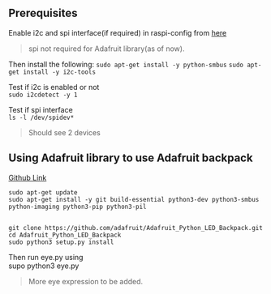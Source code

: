 ## Prerequisites
Enable i2c and spi interface(if required) in raspi-config from [here](https://learn.adafruit.com/adafruits-raspberry-pi-lesson-4-gpio-setup/configuring-i2c)

> spi not required for Adafruit library(as of now).


Then install the following:
`sudo apt-get install -y python-smbus`
`sudo apt-get install -y i2c-tools`

Test if i2c is enabled or not  
`sudo i2cdetect -y 1`

Test if spi interface  
`ls -l /dev/spidev*`

> Should see 2 devices


## Using Adafruit library to use Adafruit backpack
[Github Link](https://github.com/adafruit/Adafruit_Python_LED_Backpack) 
```
sudo apt-get update
sudo apt-get install -y git build-essential python3-dev python3-smbus python-imaging python3-pip python3-pil


git clone https://github.com/adafruit/Adafruit_Python_LED_Backpack.git
cd Adafruit_Python_LED_Backpack
sudo python3 setup.py install
```
Then run eye.py using  
supo python3 eye.py

> More eye expression to be added.


